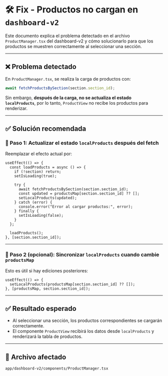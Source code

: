 
# 🛠️ Fix - Productos no cargan en `dashboard-v2`

Este documento explica el problema detectado en el archivo `ProductManager.tsx` del dashboard-v2 y cómo solucionarlo para que los productos se muestren correctamente al seleccionar una sección.

---

## ❌ Problema detectado

En `ProductManager.tsx`, se realiza la carga de productos con:

```ts
await fetchProductsBySection(section.section_id);
```

Sin embargo, **después de la carga, no se actualiza el estado `localProducts`**, por lo tanto, `ProductView` no recibe los productos para renderizar.

---

## ✅ Solución recomendada

### 🔁 Paso 1: Actualizar el estado `localProducts` después del fetch

Reemplazar el efecto actual por:

```tsx
useEffect(() => {
  const loadProducts = async () => {
    if (!section) return;
    setIsLoading(true);

    try {
      await fetchProductsBySection(section.section_id);
      const updated = productsMap[section.section_id] ?? [];
      setLocalProducts(updated);
    } catch (error) {
      console.error("Error al cargar productos:", error);
    } finally {
      setIsLoading(false);
    }
  };

  loadProducts();
}, [section.section_id]);
```

---

### 🔄 Paso 2 (opcional): Sincronizar `localProducts` cuando cambie `productsMap`

Esto es útil si hay ediciones posteriores:

```tsx
useEffect(() => {
  setLocalProducts(productsMap[section.section_id] ?? []);
}, [productsMap, section.section_id]);
```

---

## ✅ Resultado esperado

- Al seleccionar una sección, los productos correspondientes se cargarán correctamente.
- El componente `ProductView` recibirá los datos desde `localProducts` y renderizará la tabla de productos.

---

## 📁 Archivo afectado

```
app/dashboard-v2/components/ProductManager.tsx
```

